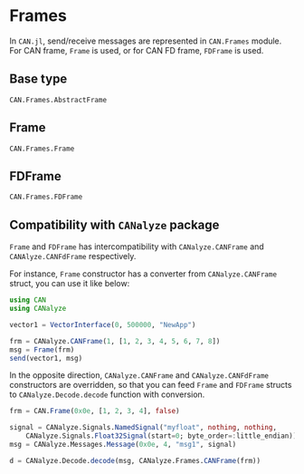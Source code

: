 # Frames

In `CAN.jl`, send/receive messages are represented in `CAN.Frames` module.
For CAN frame, `Frame` is used, or for CAN FD frame, `FDFrame` is used.

## Base type

```@docs
CAN.Frames.AbstractFrame
```

## Frame

```@docs
CAN.Frames.Frame
```

## FDFrame

```@docs
CAN.Frames.FDFrame
```

## Compatibility with `CANalyze` package

`Frame` and `FDFrame` has intercompatibility with `CANalyze.CANFrame` and `CANAlyze.CANFdFrame` respectively.

For instance, `Frame` constructor has a converter from `CANalyze.CANFrame` struct, you can use it like below:

```jl
using CAN
using CANalyze

vector1 = VectorInterface(0, 500000, "NewApp")

frm = CANalyze.CANFrame(1, [1, 2, 3, 4, 5, 6, 7, 8])
msg = Frame(frm)
send(vector1, msg)
```

In the opposite direction, `CANalyze.CANFrame` and `CANalyze.CANFdFrame` constructors are overridden, 
so that you can feed `Frame` and `FDFrame` structs to `CANalyze.Decode.decode` function with conversion.

```jl
frm = CAN.Frame(0x0e, [1, 2, 3, 4], false)

signal = CANalyze.Signals.NamedSignal("myfloat", nothing, nothing,
    CANalyze.Signals.Float32Signal(start=0; byte_order=:little_endian))
msg = CANalyze.Messages.Message(0x0e, 4, "msg1", signal)

d = CANalyze.Decode.decode(msg, CANalyze.Frames.CANFrame(frm))
```